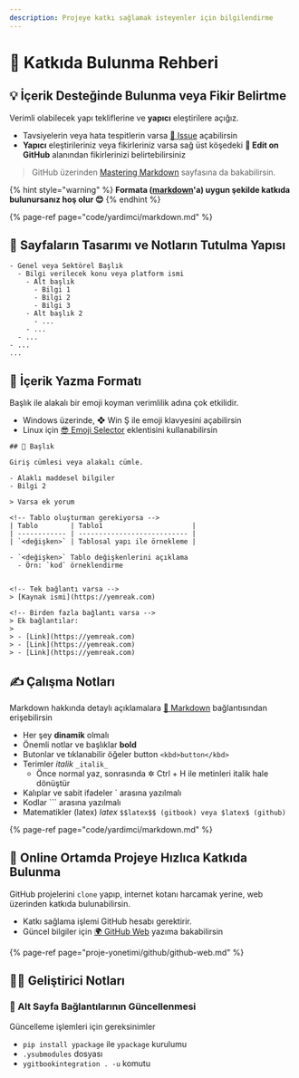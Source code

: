 ```yaml
---
description: Projeye katkı sağlamak isteyenler için bilgilendirme
---
```


# 💖 Katkıda Bulunma Rehberi

## 💡 İçerik Desteğinde Bulunma veya Fikir Belirtme

Verimli olabilecek yapı tekliflerine ve **yapıcı** eleştirilere açığız.

* Tavsiyelerin veya hata tespitlerin varsa [🦋 Issue](https://github.com/yedhrab/YWiki/issues) açabilirsin
* **Yapıcı** eleştirileriniz veya fikirleriniz varsa sağ üst köşedeki  **🏹 Edit on GitHub** alanından fikirlerinizi belirtebilirsiniz

> GitHub üzerinden [Mastering Markdown](https://guides.github.com/features/mastering-markdown/) sayfasına da bakabilirsin.

{% hint style="warning" %}
**Formata \(**[**markdown**](https://wiki.yemreak.com/programlama-notlari/yardimci-diller/markdown)**'a\) uygun şekilde katkıda bulunursanız hoş olur 😊**
{% endhint %}

{% page-ref page="code/yardimci/markdown.md" %}

## 👷‍ Sayfaların Tasarımı ve Notların Tutulma Yapısı

```text
- Genel veya Sektörel Başlık
  - Bilgi verilecek konu veya platform ismi
    - Alt başlık
      - Bilgi 1
      - Bilgi 2
      - Bilgi 3
    - Alt başlık 2
      - ...
    - ...
  - ...
- ...
...
```

## 📑 İçerik Yazma Formatı

Başlık ile alakalı bir emoji koyman verimlilik adına çok etkilidir.

* Windows üzerinde, ❖ Win Ş ile emoji klavyesini açabilirsin
* Linux için [😎 Emoji Selector](https://extensions.gnome.org/extension/1162/emoji-selector/) eklentisini kullanabilirsin

```text
## 🌟 Başlık

Giriş cümlesi veya alakalı cümle.

- Alaklı maddesel bilgiler
- Bilgi 2

> Varsa ek yorum

<!-- Tablo oluşturman gerekiyorsa -->
| Tablo        | Tablo1                      |
| ------------ | --------------------------- |
| `<değişken>` | Tablosal yapı ile örnekleme |

- `<değişken>` Tablo değişkenlerini açıklama
  - Örn: `kod` örneklendirme


<!-- Tek bağlantı varsa -->
> [Kaynak ismi](https://yemreak.com)

<!-- Birden fazla bağlantı varsa -->
> Ek bağlantılar:
>
> - [Link](https://yemreak.com)
> - [Link](https://yemreak.com)
> - [Link](https://yemreak.com)
```

## ✍ Çalışma Notları

Markdown hakkında detaylı açıklamalara [📑 Markdown](https://wiki.yemreak.com/programlama-notlari/yardimci-diller/markdown) bağlantısından erişebilirsin

* Her şey **dinamik** olmalı
* Önemli notlar ve başlıklar **bold**
* Butonlar ve tıklanabilir öğeler button `<kbd>button</kbd>`
* Terimler _italik_ `_italik_`
  * Önce normal yaz, sonrasında ✲ Ctrl + H ile metinleri italik hale dönüştür
* Kalıplar ve sabit ifadeler \` arasına yazılmalı
* Kodlar \`\`\` arasına yazılmalı
* Matematikler \(latex\) $latex$ `$$latex$$ (gitbook) veya $latex$ (github)`

{% page-ref page="code/yardimci/markdown.md" %}

## 🏃‍ Online Ortamda Projeye Hızlıca Katkıda Bulunma

GitHub projelerini `clone` yapıp, internet kotanı harcamak yerine, web üzerinden katkıda bulunabilirsin.

* Katkı sağlama işlemi GitHub hesabı gerektirir.
* Güncel bilgiler için [🌍 GitHub Web](proje-yonetimi/github/github-web.md) yazıma bakabilirsin

{% page-ref page="proje-yonetimi/github/github-web.md" %}

## 👨‍💻 Geliştirici Notları

### 📃 Alt Sayfa Bağlantılarının Güncellenmesi

Güncelleme işlemleri için gereksinimler

* `pip install ypackage` ile `ypackage` kurulumu
* `.ysubmodules` dosyası
* `ygitbookintegration . -u` komutu

